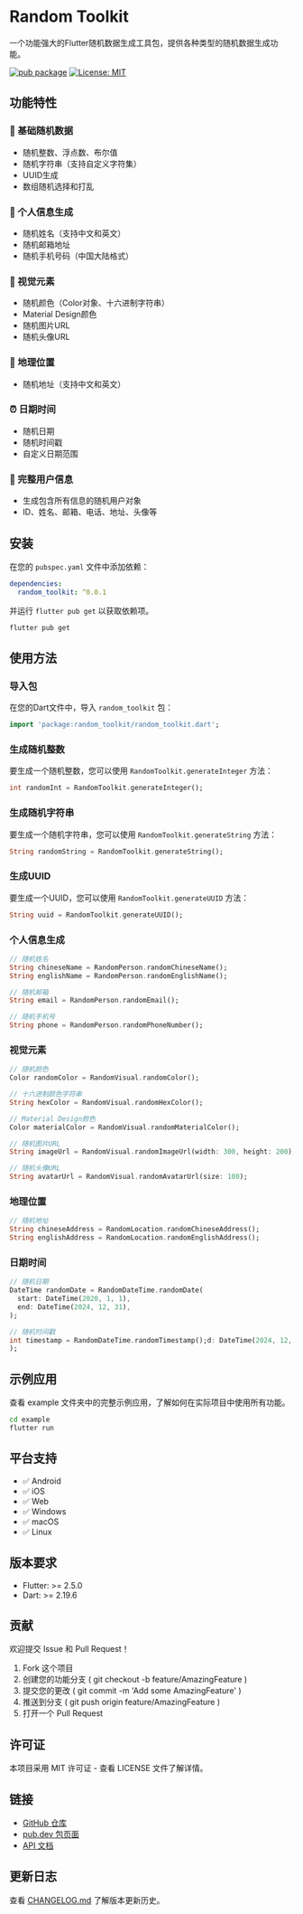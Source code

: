 # Random Toolkit

一个功能强大的Flutter随机数据生成工具包，提供各种类型的随机数据生成功能。

[![pub package](https://img.shields.io/pub/v/random_toolkit.svg)](https://pub.dev/packages/random_toolkit)
[![License: MIT](https://img.shields.io/badge/License-MIT-yellow.svg)](https://opensource.org/licenses/MIT)

## 功能特性

### 🎲 基础随机数据
- 随机整数、浮点数、布尔值
- 随机字符串（支持自定义字符集）
- UUID生成
- 数组随机选择和打乱

### 👤 个人信息生成
- 随机姓名（支持中文和英文）
- 随机邮箱地址
- 随机手机号码（中国大陆格式）

### 🎨 视觉元素
- 随机颜色（Color对象、十六进制字符串）
- Material Design颜色
- 随机图片URL
- 随机头像URL

### 📍 地理位置
- 随机地址（支持中文和英文）

### ⏰ 日期时间
- 随机日期
- 随机时间戳
- 自定义日期范围

### 👥 完整用户信息
- 生成包含所有信息的随机用户对象
- ID、姓名、邮箱、电话、地址、头像等

## 安装

在您的 `pubspec.yaml` 文件中添加依赖：

```yaml
dependencies:
  random_toolkit: ^0.0.1
```

并运行 `flutter pub get` 以获取依赖项。
```bash
flutter pub get
```

## 使用方法

### 导入包
在您的Dart文件中，导入 `random_toolkit` 包：

```dart
import 'package:random_toolkit/random_toolkit.dart';
```

### 生成随机整数
要生成一个随机整数，您可以使用 `RandomToolkit.generateInteger` 方法：

```dart
int randomInt = RandomToolkit.generateInteger();
```

### 生成随机字符串
要生成一个随机字符串，您可以使用 `RandomToolkit.generateString` 方法：

```dart
String randomString = RandomToolkit.generateString();
```

### 生成UUID
要生成一个UUID，您可以使用 `RandomToolkit.generateUUID` 方法：

```dart
String uuid = RandomToolkit.generateUUID();
```
### 个人信息生成
```dart
// 随机姓名
String chineseName = RandomPerson.randomChineseName();
String englishName = RandomPerson.randomEnglishName();

// 随机邮箱
String email = RandomPerson.randomEmail();

// 随机手机号
String phone = RandomPerson.randomPhoneNumber();
```

### 视觉元素
```dart
// 随机颜色
Color randomColor = RandomVisual.randomColor();

// 十六进制颜色字符串
String hexColor = RandomVisual.randomHexColor();

// Material Design颜色
Color materialColor = RandomVisual.randomMaterialColor();

// 随机图片URL
String imageUrl = RandomVisual.randomImageUrl(width: 300, height: 200);

// 随机头像URL
String avatarUrl = RandomVisual.randomAvatarUrl(size: 100);
```


### 地理位置
```dart
// 随机地址
String chineseAddress = RandomLocation.randomChineseAddress();
String englishAddress = RandomLocation.randomEnglishAddress();
```

### 日期时间
```dart
// 随机日期
DateTime randomDate = RandomDateTime.randomDate(
  start: DateTime(2020, 1, 1),
  end: DateTime(2024, 12, 31),
);

// 随机时间戳
int timestamp = RandomDateTime.randomTimestamp();d: DateTime(2024, 12, 31),
);
```
## 示例应用
查看 example 文件夹中的完整示例应用，了解如何在实际项目中使用所有功能。
```bash
cd example
flutter run
```
## 平台支持
- ✅ Android
- ✅ iOS
- ✅ Web
- ✅ Windows
- ✅ macOS
- ✅ Linux
## 版本要求
- Flutter: >= 2.5.0
- Dart: >= 2.19.6
## 贡献
欢迎提交 Issue 和 Pull Request！

1. Fork 这个项目
2. 创建您的功能分支 ( git checkout -b feature/AmazingFeature )
3. 提交您的更改 ( git commit -m 'Add some AmazingFeature' )
4. 推送到分支 ( git push origin feature/AmazingFeature )
5. 打开一个 Pull Request
## 许可证
本项目采用 MIT 许可证 - 查看 LICENSE 文件了解详情。

## 链接

- [GitHub 仓库](https://github.com/pei-duo/random_toolkit.git)
- [pub.dev 包页面](https://pub.dev/packages/random_toolkit)
- [API 文档](https://pub.dev/documentation/random_toolkit/latest/)

## 更新日志

查看 [CHANGELOG.md](CHANGELOG.md) 了解版本更新历史。